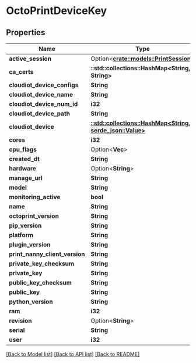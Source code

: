 # OctoPrintDeviceKey

## Properties

Name | Type | Description | Notes
------------ | ------------- | ------------- | -------------
**active_session** | Option<[**crate::models::PrintSession**](PrintSession.md)> |  | [optional]
**ca_certs** | **::std::collections::HashMap<String, String>** |  | 
**cloudiot_device_configs** | **String** |  | [readonly]
**cloudiot_device_name** | **String** |  | [readonly]
**cloudiot_device_num_id** | **i32** |  | [readonly]
**cloudiot_device_path** | **String** |  | [readonly]
**cloudiot_device** | [**::std::collections::HashMap<String, serde_json::Value>**](serde_json::Value.md) |  | [readonly]
**cores** | **i32** |  | 
**cpu_flags** | Option<**Vec<String>**> |  | [optional]
**created_dt** | **String** |  | [readonly]
**hardware** | Option<**String**> |  | [optional]
**manage_url** | **String** |  | [readonly]
**model** | **String** |  | 
**monitoring_active** | **bool** |  | [readonly]
**name** | **String** |  | 
**octoprint_version** | **String** |  | 
**pip_version** | **String** |  | 
**platform** | **String** |  | 
**plugin_version** | **String** |  | 
**print_nanny_client_version** | **String** |  | 
**private_key_checksum** | **String** |  | [readonly]
**private_key** | **String** |  | [readonly]
**public_key_checksum** | **String** |  | 
**public_key** | **String** |  | [readonly]
**python_version** | **String** |  | 
**ram** | **i32** |  | 
**revision** | Option<**String**> |  | [optional]
**serial** | **String** |  | 
**user** | **i32** |  | [readonly]

[[Back to Model list]](../README.md#documentation-for-models) [[Back to API list]](../README.md#documentation-for-api-endpoints) [[Back to README]](../README.md)


